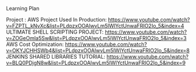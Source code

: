 Learning Plan

Project : 
AWS Project Used In Production: https://www.youtube.com/watch?v=FZPTL_kNvXc&list=PLdpzxOOAlwvLm5lWlYctUnwaFRIO2Io_5&index=4
ULTIMATE SHELL SCRIPTING PROJECT: https://www.youtube.com/watch?v=ZOGeOmla5Sw&list=PLdpzxOOAlwvLm5lWlYctUnwaFRIO2Io_5&index=3
AWS Cost Optimization: https://www.youtube.com/watch?v=OKYJCHHSWb4&list=PLdpzxOOAlwvLm5lWlYctUnwaFRIO2Io_5&index=8
JENKINS SHARED LIBRARIES TUTORIAL: https://www.youtube.com/watch?v=BLQ0PDjgN8w&list=PLdpzxOOAlwvLm5lWlYctUnwaFRIO2Io_5&index=9
